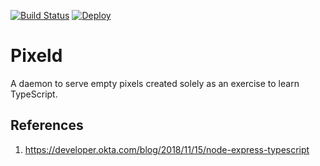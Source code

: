 [![Build Status](https://travis-ci.org/vincetse/pixeld.svg?branch=master)](https://travis-ci.org/vincetse/pixeld)
[![Deploy](https://www.herokucdn.com/deploy/button.svg)](https://heroku.com/deploy?template=https://github.com/vincetse/pixeld)

# Pixeld

A daemon to serve empty pixels created solely as an exercise to learn TypeScript.


## References

1. https://developer.okta.com/blog/2018/11/15/node-express-typescript
